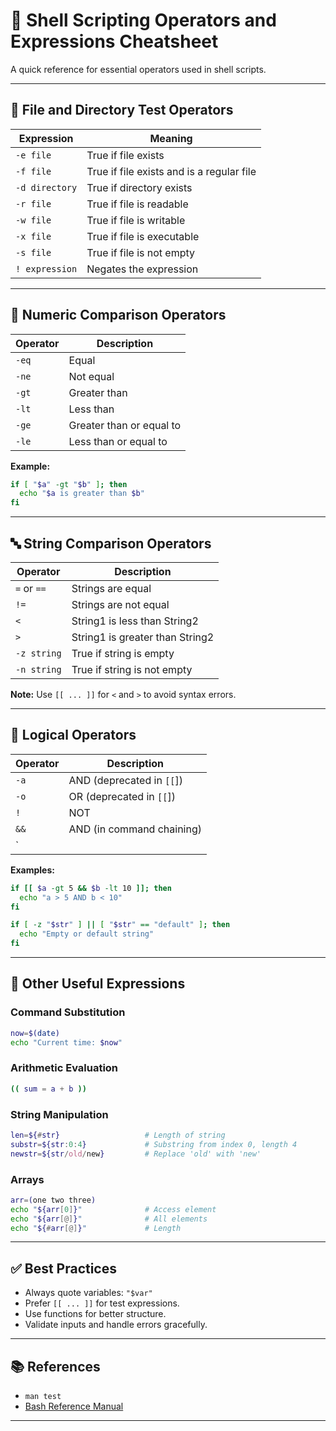 
# 🧮 Shell Scripting Operators and Expressions Cheatsheet

A quick reference for essential operators used in shell scripts.

---

## 📁 File and Directory Test Operators

| Expression         | Meaning                               |
|--------------------|----------------------------------------|
| `-e file`          | True if file exists                    |
| `-f file`          | True if file exists and is a regular file |
| `-d directory`     | True if directory exists               |
| `-r file`          | True if file is readable               |
| `-w file`          | True if file is writable               |
| `-x file`          | True if file is executable             |
| `-s file`          | True if file is not empty              |
| `! expression`     | Negates the expression                 |

---

## 🔢 Numeric Comparison Operators

| Operator   | Description                    |
|------------|--------------------------------|
| `-eq`      | Equal                          |
| `-ne`      | Not equal                      |
| `-gt`      | Greater than                   |
| `-lt`      | Less than                      |
| `-ge`      | Greater than or equal to       |
| `-le`      | Less than or equal to          |

**Example:**

```bash
if [ "$a" -gt "$b" ]; then
  echo "$a is greater than $b"
fi
```

---

## 🔤 String Comparison Operators

| Operator         | Description                         |
|------------------|-------------------------------------|
| `=` or `==`      | Strings are equal                   |
| `!=`             | Strings are not equal               |
| `<`              | String1 is less than String2        |
| `>`              | String1 is greater than String2     |
| `-z string`      | True if string is empty             |
| `-n string`      | True if string is not empty         |

**Note:** Use `[[ ... ]]` for `<` and `>` to avoid syntax errors.

---

## 🔗 Logical Operators

| Operator   | Description                        |
|------------|------------------------------------|
| `-a`       | AND (deprecated in `[[`])          |
| `-o`       | OR (deprecated in `[[`])           |
| `!`        | NOT                                |
| `&&`       | AND (in command chaining)          |
| `||`       | OR (in command chaining)           |

**Examples:**

```bash
if [[ $a -gt 5 && $b -lt 10 ]]; then
  echo "a > 5 AND b < 10"
fi

if [ -z "$str" ] || [ "$str" == "default" ]; then
  echo "Empty or default string"
fi
```

---

## 🧠 Other Useful Expressions

### Command Substitution

```bash
now=$(date)
echo "Current time: $now"
```

### Arithmetic Evaluation

```bash
(( sum = a + b ))
```

### String Manipulation

```bash
len=${#str}                   # Length of string
substr=${str:0:4}             # Substring from index 0, length 4
newstr=${str/old/new}         # Replace 'old' with 'new'
```

### Arrays

```bash
arr=(one two three)
echo "${arr[0]}"              # Access element
echo "${arr[@]}"              # All elements
echo "${#arr[@]}"             # Length
```

---

## ✅ Best Practices

- Always quote variables: `"$var"`
- Prefer `[[ ... ]]` for test expressions.
- Use functions for better structure.
- Validate inputs and handle errors gracefully.

---

## 📚 References

- `man test`
- [Bash Reference Manual](https://www.gnu.org/software/bash/manual/)

---
